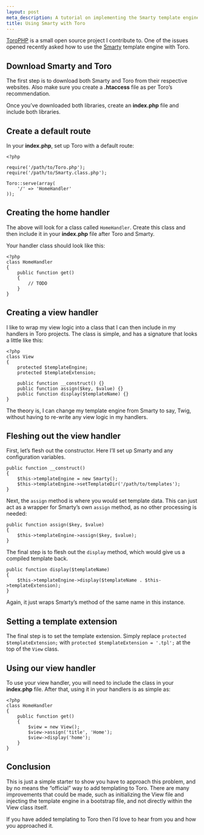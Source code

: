 ```yaml
---
layout: post
meta_description: A tutorial on implementing the Smarty template engine into a ToroPHP app.
title: Using Smarty with Toro
---
```

[ToroPHP](https://github.com/anandkunal/ToroPHP/) is a small open source project I contribute to.
One of the issues opened recently asked how to use the [Smarty](http://www.smarty.net/) template engine with Toro.

## Download Smarty and Toro

The first step is to download both Smarty and Toro from their respective websites.
Also make sure you create a **.htaccess** file as per Toro’s recommendation.

Once you’ve downloaded both libraries, create an **index.php** file and include both libraries.

## Create a default route

In your **index.php**, set up Toro with a default route:

    <?php

    require('/path/to/Toro.php');
    require('/path/to/Smarty.class.php');

    Toro::serve(array(
        '/' => 'HomeHandler'
    ));

## Creating the home handler

The above will look for a class called `HomeHandler`.
Create this class and then include it in your **index.php** file after Toro and Smarty.

Your handler class should look like this:

    <?php
    class HomeHandler
    {
        public function get()
        {
            // TODO
        }
    }

## Creating a view handler

I like to wrap my view logic into a class that I can then include in my handlers in Toro projects.
The class is simple, and has a signature that looks a little like this:

    <?php
    class View
    {
        protected $templateEngine;
        protected $templateExtension;

        public function __construct() {}
        public function assign($key, $value) {}
        public function display($templateName) {}
    }

The theory is, I can change my template engine from Smarty to say, Twig, without having to re-write any view logic in my handlers.

## Fleshing out the view handler

First, let’s flesh out the constructor. Here I’ll set up Smarty and any configuration variables.

    public function __construct()
    {
        $this->templateEngine = new Smarty();
        $this->templateEngine->setTemplateDir('/path/to/templates');
    }

Next, the `assign` method is where you would set template data.
This can just act as a wrapper for Smarty’s own `assign` method, as no other processing is needed:

    public function assign($key, $value)
    {
        $this->templateEngine->assign($key, $value);
    }

The final step is to flesh out the `display` method, which would give us a compiled template back.

    public function display($templateName)
    {
        $this->templateEngine->display($templateName . $this->templateExtension);
    }

Again, it just wraps Smarty’s method of the same name in this instance.

## Setting a template extension

The final step is to set the template extension.
Simply replace `protected $templateExtension;` with `protected $templateExtension = '.tpl';` at the top of the `View` class.

## Using our view handler

To use your view handler, you will need to include the class in your **index.php** file.
After that, using it in your handlers is as simple as:

    <?php
    class HomeHandler
    {
        public function get()
        {
            $view = new View();
            $view->assign('title', 'Home');
            $view->display('home');
        }
    }

## Conclusion

This is just a simple starter to show you have to approach this problem, and by no means the “official” way to add templating to Toro.
There are many improvements that could be made, such as initializing the View file and injecting the template engine in a bootstrap file, and not directly within the View class itself.

If you have added templating to Toro then I’d love to hear from you and how you approached it.